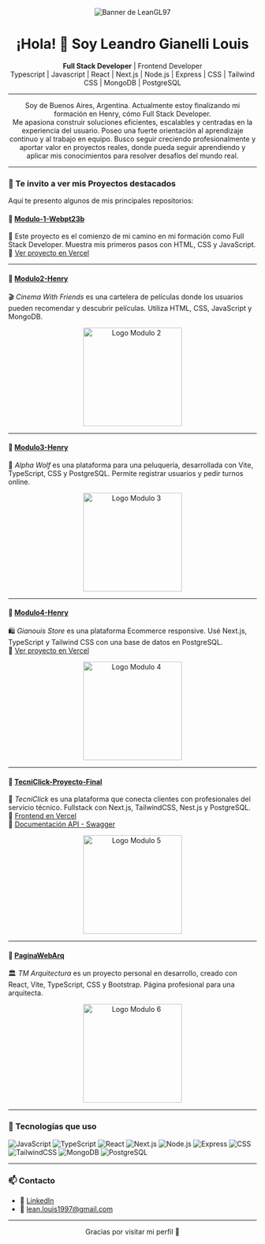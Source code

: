 <p align="center">
  <img src="https://i.imgur.com/fGOlF73.jpg" alt="Banner de LeanGL97" />
</p>

<h1 align="center">¡Hola! 👋 Soy Leandro Gianelli Louis</h1>

<p align="center">
  <b>Full Stack Developer</b> | Frontend Developer  
  <br>
  Typescript | Javascript | React | Next.js | Node.js | Express | CSS | Tailwind CSS | MongoDB | PostgreSQL
</p>

---
<p align="center">
  Soy de Buenos Aires, Argentina. Actualmente estoy finalizando mi formación en Henry, cómo Full Stack Developer.
  <br>
Me apasiona construir soluciones eficientes, escalables y centradas en la experiencia del usuario. Poseo una fuerte orientación al aprendizaje continuo y al trabajo en equipo.
Busco seguir creciendo profesionalmente y aportar valor en proyectos reales, donde pueda seguir aprendiendo y aplicar mis conocimientos para resolver desafíos del mundo real.
</p>

---
### 🚀 Te invito a ver mis Proyectos destacados

Aquí te presento algunos de mis principales repositorios:

#### 📌 [Modulo-1-Webpt23b](https://github.com/LeanGL97/Modulo-1-Webpt23b)  
🌱 Este proyecto es el comienzo de mi camino en mi formación como Full Stack Developer. Muestra mis primeros pasos con HTML, CSS y JavaScript.  
🔗 [Ver proyecto en Vercel](https://modulo-1-henry.vercel.app/)

---

#### 📌 [Modulo2-Henry](https://github.com/LeanGL97/Modulo2-Henry)  
🎬 *Cinema With Friends* es una cartelera de películas donde los usuarios pueden recomendar y descubrir películas. Utiliza HTML, CSS, JavaScript y MongoDB.
<p align="center">
  <img src="https://imgur.com/z6h8SaK.png" alt="Logo Modulo 2" width="200px" />
</p>

---

#### 📌 [Modulo3-Henry](https://github.com/LeanGL97/Modulo3-Henry)  
💈 *Alpha Wolf* es una plataforma para una peluquería, desarrollada con Vite, TypeScript, CSS y PostgreSQL. Permite registrar usuarios y pedir turnos online.
<p align="center">
  <img src="https://imgur.com/eH1za6j.png" alt="Logo Modulo 3" width="200px" />
</p>

---

#### 📌 [Modulo4-Henry](https://github.com/LeanGL97/Modulo4-Henry)  
🛍️ *Gianouis Store* es una plataforma Ecommerce responsive. Usé Next.js, TypeScript y Tailwind CSS con una base de datos en PostgreSQL.  
🔗 [Ver proyecto en Vercel](https://front-test-m4.vercel.app)
<p align="center">
  <img src="https://imgur.com/4onP0jx.png" alt="Logo Modulo 4" width="200px" />
</p>

---

#### 📌 [TecniClick-Proyecto-Final](https://github.com/LeanGL97/TecniClick-Proyecto-Final)  
🔧 *TecniClick* es una plataforma que conecta clientes con profesionales del servicio técnico. Fullstack con Next.js, TailwindCSS, Nest.js y PostgreSQL.  
🔗 [Frontend en Vercel](https://tecniclickfrontend.vercel.app/)  
📘 [Documentación API - Swagger](https://tecniclick-backend.onrender.com/api#/)
<p align="center">
  <img src="https://imgur.com/DiFK92X.png" alt="Logo Modulo 5" width="200px" />
</p>

---

#### 📌 [PaginaWebArq](https://github.com/LeanGL97/PaginaWebArq)  
🏛️ *TM Arquitectura* es un proyecto personal en desarrollo, creado con React, Vite, TypeScript, CSS y Bootstrap. Página profesional para una arquitecta.
<p align="center">
  <img src="https://imgur.com/kv4jfe6.png" alt="Logo Modulo 6" width="200px" />
</p>

---

### 🧰 Tecnologías que uso

![JavaScript](https://img.shields.io/badge/-JavaScript-black?style=flat-square&logo=javascript)
![TypeScript](https://img.shields.io/badge/-TypeScript-3178C6?style=flat-square&logo=typescript&logoColor=white)
![React](https://img.shields.io/badge/-React-61DAFB?style=flat-square&logo=react&logoColor=black)
![Next.js](https://img.shields.io/badge/-Next.js-black?style=flat-square&logo=next.js)
![Node.js](https://img.shields.io/badge/-Node.js-339933?style=flat-square&logo=node.js&logoColor=white)
![Express](https://img.shields.io/badge/-Express-black?style=flat-square&logo=express)
![CSS](https://img.shields.io/badge/-CSS3-1572B6?style=flat-square&logo=css3)
![TailwindCSS](https://img.shields.io/badge/-TailwindCSS-38B2AC?style=flat-square&logo=tailwind-css)
![MongoDB](https://img.shields.io/badge/-MongoDB-47A248?style=flat-square&logo=mongodb&logoColor=white)
![PostgreSQL](https://img.shields.io/badge/-PostgreSQL-336791?style=flat-square&logo=postgresql&logoColor=white)

---

### 📫 Contacto

- 💼 [LinkedIn](www.linkedin.com/in/lean-gianelli)
- 📧 lean.louis1997@gmail.com

---

<p align="center">
  Gracias por visitar mi perfil 🙌
</p>
